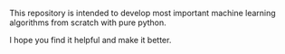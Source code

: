 This repository is intended to develop most important machine learning algorithms from scratch with pure python.

I hope you find it helpful and make it better.
